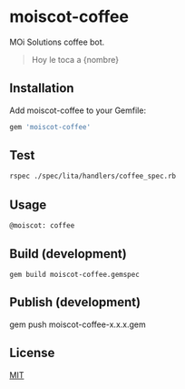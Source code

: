 # moiscot-coffee

MOi Solutions coffee bot.

> Hoy le toca a {nombre}


## Installation
Add moiscot-coffee to your Gemfile:

``` ruby
gem 'moiscot-coffee'
```

## Test
``` bash
rspec ./spec/lita/handlers/coffee_spec.rb
```

## Usage

    @moiscot: coffee

## Build (development)

    gem build moiscot-coffee.gemspec

## Publish (development)

  gem push moiscot-coffee-x.x.x.gem


## License
[MIT](http://opensource.org/licenses/MIT)
